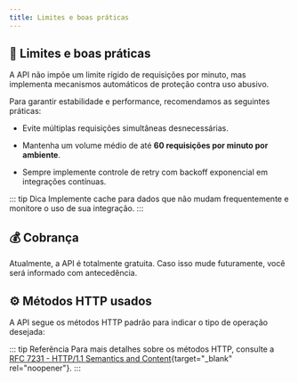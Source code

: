 ```yaml
---
title: Limites e boas práticas
---
```


## 🚦 Limites e boas práticas

A API não impõe um limite rígido de requisições por minuto, mas implementa mecanismos automáticos de proteção contra uso abusivo.

Para garantir estabilidade e performance, recomendamos as seguintes práticas:

- Evite múltiplas requisições simultâneas desnecessárias.

- Mantenha um volume médio de até **60 requisições por minuto por ambiente**.

- Sempre implemente controle de retry com backoff exponencial em integrações contínuas.

::: tip Dica
Implemente cache para dados que não mudam frequentemente e monitore o uso de sua integração.
:::

## 💰 Cobrança

Atualmente, a API é totalmente gratuita.
Caso isso mude futuramente, você será informado com antecedência.

## ⚙️ Métodos HTTP usados

A API segue os métodos HTTP padrão para indicar o tipo de operação desejada:

<script setup>
import ApiCard from '../.vitepress/theme/components/ApiCard.vue'

const methodsTable = [
  { key: 'GET', description: 'Consultar dados', color: 'blue' },
  { key: 'POST', description: 'Criar novos dados ou executar ações', color: 'green' },
  { key: 'PUT', description: 'Atualizar integralmente dados existentes', color: 'purple' },
  { key: 'PATCH', description: 'Atualizar parcialmente dados existentes', color: 'yellow' },
  { key: 'DELETE', description: 'Excluir dados existentes', color: 'red' }
]
</script>

<ApiCard
  title="Métodos HTTP"
  :items="methodsTable"
/>

::: tip Referência
Para mais detalhes sobre os métodos HTTP, consulte a [RFC 7231 - HTTP/1.1 Semantics and Content](https://datatracker.ietf.org/doc/html/rfc7231){target="_blank" rel="noopener"}.
:::
